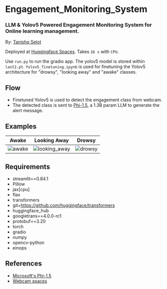 # Engagement_Monitoring_System
### LLM &amp; Yolov5 Powered Engagement Monitoring System for Online learning management.

By: [Tanishq Selot](https://github.com/tanishq150802)

Deployed at [Huggingface Spaces](https://huggingface.co/spaces/tanishq1508/LLM_based_Engagement_lvl_alert_system/tree/main). Takes ```16 s``` with ```CPU```.

Use ```run.py``` to run the gradio app. The yolov5 model is stored within ```last2.pt```. ```Yolov5_finetuning.ipynb``` is used for finetuning the Yolov5 architecture for "drowsy", "looking away" and "awake" classes.

## Flow
* Finetuned Yolov5 is used to detect the engagement class from webcam.
* The detected class is sent to [Phi-1.5](https://huggingface.co/microsoft/phi-1_5), a 1.3B param LLM to generate the alert message.

## Examples

  Awake             |  Looking Away |  Drowsy
:-------------------------:|:-------------------------: |:-------------------------:
![awake](https://github.com/tanishq150802/Engagement_Monitoring_System/assets/81608921/72f2f2d5-cc03-4316-9caa-0d1609796bd5) |  ![looking_away](https://github.com/tanishq150802/Engagement_Monitoring_System/assets/81608921/7c17e207-8a96-4d24-b7a2-d723b2aa908d) |  ![drowsy](https://github.com/tanishq150802/Engagement_Monitoring_System/assets/81608921/d7bd99cf-ede4-4ca5-a8b6-5ad9846ca47c)


## Requirements
* streamlit==0.84.1
* Pillow
* jax[cpu]
* flax
* transformers
* git+https://github.com/huggingface/transformers
* huggingface_hub
* googletrans==4.0.0-rc1
* protobuf==3.20
* torch
* gradio
* numpy
* opencv-python
* einops

## References
* [Microsoft's Phi-1.5](https://huggingface.co/microsoft/phi-1_5)
* [Webcam spaces](https://huggingface.co/spaces/gradio/webcam)
